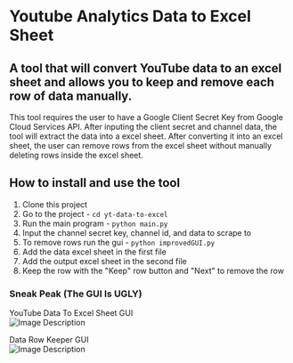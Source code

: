 # Youtube Analytics Data to Excel Sheet  

## A tool that will convert YouTube data to an excel sheet and allows you to keep and remove each row of data manually.  

This tool requires the user to have a Google Client Secret Key from Google Cloud Services API. After inputing the client secret and channel data, the tool will extract the data
into a excel sheet. After converting it into an excel sheet, the user can remove rows from the excel sheet without manually deleting rows inside the excel sheet.  

## How to install and use the tool  
1. Clone this project
2. Go to the project - `cd yt-data-to-excel`
3. Run the main program - `python main.py`
4. Input the channel secret key, channel id, and data to scrape to
5. To remove rows run the gui - `python improvedGUI.py`
6. Add the data excel sheet in the first file
7. Add the output excel sheet in the second file
8. Keep the row with the "Keep" row button and "Next" to remove the row

### Sneak Peak (The GUI Is UGLY)

YouTube Data To Excel Sheet GUI  
![Image Description](https://drive.google.com/uc?export=view&id=1RYzjvCiwKboLGquJezaMzrKYOWW_GIl7)

Data Row Keeper GUI  
![Image Description](https://drive.google.com/uc?export=view&id=1sgvB9fqeD0rh_SZidK9XTDvs5o14Lwvf)
